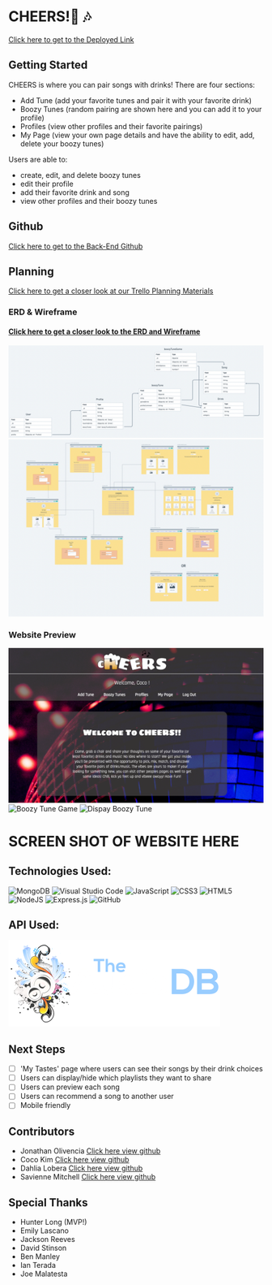# CHEERS!🍻 🎶
[Click here to get to the Deployed Link](https://cheers-ga.netlify.app)

## Getting Started  
CHEERS is where you can pair songs with drinks! There are four sections:
- Add Tune (add your favorite tunes and pair it with your favorite drink)
- Boozy Tunes (random pairing are shown here and you can add it to your profile)
- Profiles (view other profiles and their favorite pairings)
- My Page (view your own page details and have the ability to edit, add, delete your boozy tunes)

Users are able to:
- create, edit, and delete boozy tunes
- edit their profile
- add their favorite drink and song
- view other profiles and their boozy tunes

## Github

[Click here to get to the Back-End Github](https://github.com/Recipra/cheers-back-end)

## Planning  

[Click here to get a closer look at our Trello Planning Materials](https://trello.com/b/rgQGmaqS/cheers)

### ERD & Wireframe
#### [Click here to get a closer look to the ERD and Wireframe](https://whimsical.com/cheers-McPc4UySsYLgaNQAbJjUeZ)
![ERD](./public/images/ERD.png)
![Wireframe](./public/images/wireframe.png)

### Website Preview
![Landing Page](./public/images/CHEERS-landing.png)
![Boozy Tune Game](./public/images/CHEERS-btg.png)
![Dispay Boozy Tune](./public/images/CHEERS-btp.png)


# SCREEN SHOT OF WEBSITE HERE

## Technologies Used:
  ![MongoDB](https://img.shields.io/badge/MongoDB-%234ea94b.svg?style=for-the-badge&logo=mongodb&logoColor=white)
  ![Visual Studio Code](https://img.shields.io/badge/Visual%20Studio%20Code-0078d7.svg?style=for-the-badge&logo=visual-studio-code&logoColor=white)
  ![JavaScript](https://img.shields.io/badge/javascript-%23323330.svg?style=for-the-badge&logo=javascript&logoColor=%23F7DF1E)
  ![CSS3](https://img.shields.io/badge/css3-%231572B6.svg?style=for-the-badge&logo=css3&logoColor=white)
  ![HTML5](https://img.shields.io/badge/html5-%23E34F26.svg?style=for-the-badge&logo=html5&logoColor=white)
  ![NodeJS](https://img.shields.io/badge/node.js-6DA55F?style=for-the-badge&logo=node.js&logoColor=white)
  ![Express.js](https://img.shields.io/badge/express.js-%23404d59.svg?style=for-the-badge&logo=express&logoColor=%2361DAFB)
  ![GitHub](https://img.shields.io/badge/github-%23121011.svg?style=for-the-badge&logo=github&logoColor=white)

## API Used:
![Audio DB](./public/images/audiodb.png)

## Next Steps
- [ ] 'My Tastes' page where users can see their songs by their drink choices
- [ ] Users can display/hide which playlists they want to share
- [ ] Users can preview each song
- [ ] Users can recommend a song to another user
- [ ] Mobile friendly

## Contributors
- Jonathan Olivencia [Click here view github](https://github.com/Recipra)
- Coco Kim [Click here view github](https://github.com/imcocokim)
- Dahlia Lobera [Click here view github](https://github.com/dlobera)
- Savienne Mitchell [Click here view github](https://github.com/Savienne)

## Special Thanks
- Hunter Long (MVP!)
- Emily Lascano
- Jackson Reeves
- David Stinson
- Ben Manley
- Ian Terada
- Joe Malatesta

